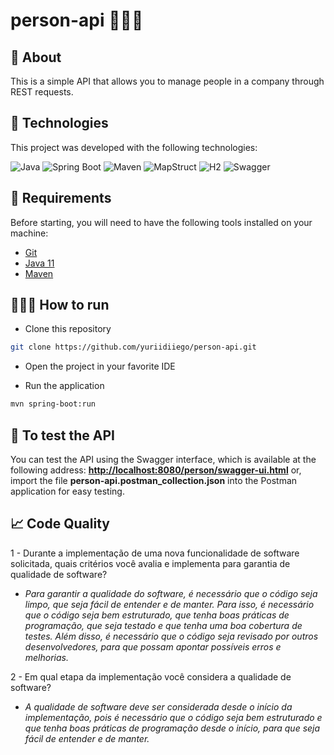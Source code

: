 # person-api 👨🏽‍💻

## 📖 About

This is a simple API that allows you to manage people in a company through REST requests.

## 🚀 Technologies

This project was developed with the following technologies:

<img src="https://img.shields.io/badge/-Java-007396?style=flat-square&logo=java&logoColor=white" alt="Java" />

<img src="https://img.shields.io/badge/-Spring%20Boot-6DB33F?style=flat-square&logo=spring&logoColor=white" alt="Spring Boot" /> 
<img src="https://img.shields.io/badge/-Maven-C71A36?style=flat-square&logo=apache-maven&logoColor=white" alt="Maven" /> <img src="https://img.shields.io/badge/-MapStruct-007396?style=flat-square&logo=mapstruct&logoColor=white" alt="MapStruct" />
<img src="https://img.shields.io/badge/-H2-007396?style=flat-square&logo=h2&logoColor=white" alt="H2" />
<img src="https://img.shields.io/badge/-Swagger-007396?style=flat-square&logo=swagger&logoColor=white" alt="Swagger" />

## 📝 Requirements

Before starting, you will need to have the following tools installed on your machine:

- [Git](https://git-scm.com)
- [Java 11](https://www.java.com/pt-BR/)
- [Maven](https://maven.apache.org/)

## 🏃🏽‍♂️ How to run

- Clone this repository

```bash
git clone https://github.com/yuriidiiego/person-api.git
```

- Open the project in your favorite IDE

- Run the application

```bash
mvn spring-boot:run
```

## 🧪 To test the API

You can test the API using the Swagger interface, which is available at the following address: **<http://localhost:8080/person/swagger-ui.html>** or, import the file **person-api.postman_collection.json** into the Postman application for easy testing.

## 📈 Code Quality

1 - Durante a implementação de uma nova funcionalidade de software solicitada, quais critérios você avalia e implementa para garantia de qualidade de software?

- _Para garantir a qualidade do software, é necessário que o código seja limpo, que seja fácil de entender e de manter. Para isso, é necessário que o código seja bem estruturado, que tenha boas práticas de programação, que seja testado e que tenha uma boa cobertura de testes. Além disso, é necessário que o código seja revisado por outros desenvolvedores, para que possam apontar possíveis erros e melhorias._

2 - Em qual etapa da implementação você considera a qualidade de software?

- _A qualidade de software deve ser considerada desde o início da implementação, pois é necessário que o código seja bem estruturado e que tenha boas práticas de programação desde o início, para que seja fácil de entender e de manter._
